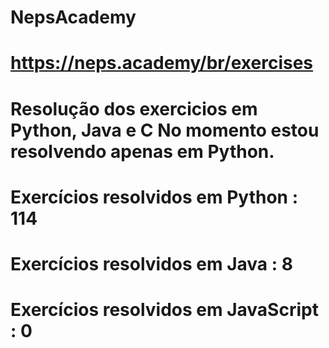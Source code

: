 # NepsAcademy
# https://neps.academy/br/exercises 
# Resolução dos exercicios em Python, Java e C No momento estou resolvendo apenas em Python.
# Exercícios resolvidos em Python : 114
# Exercícios resolvidos em Java : 8
# Exercícios resolvidos em JavaScript : 0
